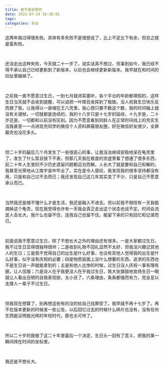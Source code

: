 ```yaml
---
title: 我不是自愿的
date: 2022-07-24 16:38:01
tags: 
categories: 杂谈
---
```




这两年我过得很失败。具体有多失败不是很想说了，比上不足比下有余，但总之就是蛮失败。

 <br>

还没走出这种失败，今天就二十一岁了。说实话真不想过，但事到如今，我已经不得不承认自己已经更新到了新版本，以后也会继续更新新版本。我早就在和时间的拉扯里输掉了。

  <br>

之前我一直不愿意过生日，一到七月就闭耳塞听，各个平台的年龄都填假的，这样生日当天就不会收到提醒，可以说把一叶障目发挥到了极致。没人祝我生日快乐反而救了我，让我得以一直缩在王八壳里。我心想只要不数这个数，我的时间轴上就没有关键帧，一切就都是连续的，我的十八岁只是十七岁的延续，十九岁是，二十岁还是，一切都和以前没有区别。因为不愿意看到同龄人在正常时间线上的充实生活我甚至一一点进现充同学的微信个人资料屏蔽朋友圈，好在微信好友很少，全屏蔽完也没花多久。

  <br>

但二十岁的最后几个月发生了一些很恶心的事，让我没法继续安稳地呆在龟壳里了。发生了什么暂且按下不表，但那几天我在极度的空虚里看了想通了很多东西，前二十年人生里的不少历史遗留问题都迎刃而解。人长大了就是要和自己和解的，我甚至光荣地从江南宇宙中毕业了，实在是令人感叹。我发现我的很多坚持都没有用，只是和自己过不去而已；我还发现自己这几年其实变了不少，只是自己不愿意承认而已。

  <br>

当然我还是搞不懂什么才是生活，我还是融入不进去。但以前我不相信有一天我能摘掉这个龟壳，现在我觉得也许有一天我会真正走出这个状态也说不定。时间会流逝人会长大，我什么也留不住，连我自己也留不住。能留下来的只有回忆和记录而已。

  <br>

前面说我不愿意过生日，除了不想长大之外的理由还有很多。一是大家都过生日，我不过生日显得很独特很帅；二是收到礼物不回礼显然不太好，但我没兴趣记其他人的生日；三是我不觉得自己的出生是什么好事，也没有其他人觉得我的出生是什么好事，似乎没有庆祝的必要；四是物质层面上没什么想要的东西，追求的东西也不是生日说一声就能拿到的；五是和他人比惨的时候，过生日没人庆祝一事有理有据，让人信服；六是没人在乎我更没人在乎我过生日，我大张旗鼓地宣扬生日一眼就让人看出丑陋的自我表现欲，太小丑了。六条理由，条条都强而有力，完全足以支撑人一辈子不过生日。

  <br>

但我现在想算了，别再想这些有的没的给自己找罪受了。我早就不再十七岁了。再不在版本更新的时候发一些公告，以后回忆过去的时候什么碎片也没有，没有任何东西能证明我光辉的年轻时代，那也太可怜了。

  <br>

所以二十岁的我做了这二十年里最后一个决定，生日头一回有了意义，把我的某一瞬间焊在时间的坐标里。

 <br>

我还是不想长大。